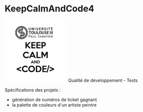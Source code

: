 # KeepCalmAndCode4
<img src="images/kcc.png" alt="Logo" width="200"/>
Qualité de développement - Tests

Spécifications des projets :
- génération de numéros de ticket gagnant
- la palette de couleurs d'un artiste peintre

